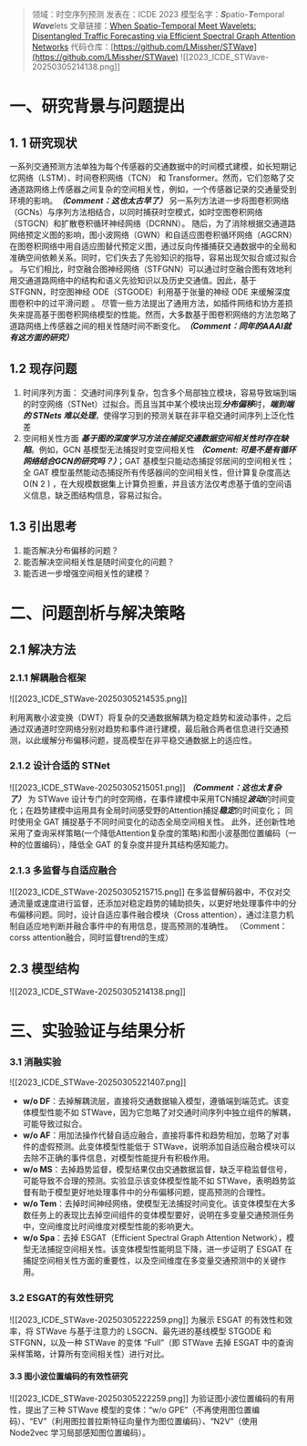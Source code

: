 >领域：时空序列预测
>发表在：ICDE 2023
>模型名字：***S***patio-***T***emporal ***Wave***lets
>文章链接：[When Spatio-Temporal Meet Wavelets: Disentangled Traffic Forecasting via Efficient Spectral Graph Attention Networks](https://ieeexplore.ieee.org/document/10184591)
>代码仓库：[https://github.com/LMissher/STWave](https://github.com/LMissher/STWave)
![[2023_ICDE_STWave-20250305214138.png]]
# 一、研究背景与问题提出
## 1. 1 研究现状
一系列交通预测方法单独为每个传感器的交通数据中的时间模式建模，如长短期记忆网络（LSTM）、时间卷积网络（TCN） 和 Transformer。然而，它们忽略了交通道路网络上传感器之间复杂的空间相关性，例如，一个传感器记录的交通量受到环境的影响。***（Comment：这也太古早了）***
另一系列方法进一步将图卷积网络（GCNs）与序列方法相结合，以同时捕获时空模式，如时空图卷积网络（STGCN）和扩散卷积循环神经网络（DCRNN）。
随后，为了消除根据交通道路网络预定义图的影响，图小波网络（GWN）和自适应图卷积循环网络（AGCRN）在图卷积网络中用自适应图替代预定义图，通过反向传播捕获交通数据中的全局和准确空间依赖关系。同时，它们失去了先验知识的指导，容易出现欠拟合或过拟合 。
与它们相比，时空融合图神经网络（STFGNN）可以通过时空融合图有效地利用交通道路网络中的结构和语义先验知识以及历史交通值。因此，基于 STFGNN，时空图神经 ODE（STGODE）利用基于张量的神经 ODE 来缓解深度图卷积中的过平滑问题 。
尽管一些方法提出了通用方法，如插件网络和协方差损失来提高基于图卷积网络模型的性能。然而，大多数基于图卷积网络的方法忽略了道路网络上传感器之间的相关性随时间不断变化。***（Comment：同年的AAAI就有这方面的研究）***
## 1.2 现存问题
1. 时间序列方面：
	交通时间序列复杂，包含多个局部独立模块，容易导致端到端的时空网络（STNet）过拟合。而且当其中某个模块出现***分布偏移***时，***端到端的 STNets 难以处理***，使得学习到的预测关联在非平稳交通时间序列上泛化性差
2. 空间相关性方面
	***基于图的深度学习方法在捕捉交通数据空间相关性时存在缺陷***。例如，GCN 基模型无法捕捉时变空间相关性 ***（Coment: 可是不是有循环网络结合GCN的研究吗？）***；GAT 基模型只能动态捕捉邻居间的空间相关性；全 GAT 模型虽然能动态捕捉所有传感器间的空间相关性，但计算复杂度高达 O(N 2 ) ，在大规模数据集上计算负担重，并且该方法仅考虑基于值的空间语义信息，缺乏图结构信息，容易过拟合。
## 1.3 引出思考
1. 能否解决分布偏移的问题？
2. 能否解决空间相关性是随时间变化的问题？
3. 能否进一步增强空间相关性的建模？
# 二、问题剖析与解决策略
## 2.1 解决方法
### 2.1.1 解耦融合框架
![[2023_ICDE_STWave-20250305214535.png]]

利用离散小波变换（DWT）将复杂的交通数据解耦为稳定趋势和波动事件，之后通过双通道时空网络分别对趋势和事件进行建模，最后融合两者信息进行交通预测，以此缓解分布偏移问题，提高模型在非平稳交通数据上的适应性。
### 2.1.2 设计合适的 STNet
![[2023_ICDE_STWave-20250305215051.png]]
***（Comment：这也太复杂了）***
为 STWave 设计专门的时空网络，在事件建模中采用TCN捕捉***波动***的时间变化；在趋势建模中运用具有全局时间感受野的Attention捕捉***稳定***的时间变化；
同时使用全 GAT 捕捉基于不同时间变化的动态全局空间相关性。
此外，还创新性地采用了查询采样策略(一个降低Attention复杂度的策略)和图小波基图位置编码（一种的位置编码），降低全 GAT 的复杂度并提升其结构感知能力。
### 2.1.3 多监督与自适应融合
![[2023_ICDE_STWave-20250305215715.png]]
在多监督解码器中，不仅对交通流量或速度进行监督，还添加对稳定趋势的辅助损失，以更好地处理事件中的分布偏移问题。同时，设计自适应事件融合模块（Cross attention），通过注意力机制自适应地判断并融合事件中的有用信息，提高预测的准确性。
（Comment：corss attention融合，同时监督trend的生成）
## 2.3 模型结构
![[2023_ICDE_STWave-20250305214138.png]]
# 三、实验验证与结果分析 
### 3.1 消融实验
![[2023_ICDE_STWave-20250305221407.png]]
- **w/o DF**：去掉解耦流层，直接将交通数据输入模型，遵循端到端范式。该变体模型性能不如 STWave，因为它忽略了对交通时间序列中独立组件的解耦，可能导致过拟合。
- **w/o AF**：用加法操作代替自适应融合，直接将事件和趋势相加，忽略了对事件的虚假预测。此变体模型性能低于 STWave，说明添加自适应融合模块可以去除不正确的事件信息，对模型性能提升有积极作用。
- **w/o MS**：去掉趋势监督，模型结果仅由交通数据监督，缺乏平稳监督信号，可能导致不合理的预测。实验显示该变体模型性能不如 STWave，表明趋势监督有助于模型更好地处理事件中的分布偏移问题，提高预测的合理性。
- **w/o Tem**：去掉时间神经网络，使模型无法捕捉时间变化。该变体模型在大多数任务上的表现比去掉空间组件的变体模型要好，说明在多变量交通预测任务中，空间维度比时间维度对模型性能的影响更大。
- **w/o Spa**：去掉 ESGAT（Efficient Spectral Graph Attention Network），模型无法捕捉空间相关性。该变体模型性能明显下降，进一步证明了 ESGAT 在捕捉空间相关性方面的重要性，以及空间维度在多变量交通预测中的关键作用。
### 3.2 ESGAT的有效性研究
![[2023_ICDE_STWave-20250305222259.png]]
为展示 ESGAT 的有效性和效率，将 STWave 与基于注意力的 LSGCN、最先进的基线模型 STGODE 和 STFGNN，以及一种 STWave 的变体 “Full”（即 STWave 去掉 ESGAT 中的查询采样策略，计算所有空间相关性）进行对比。
#### 3.3 图小波位置编码的有效性研究
![[2023_ICDE_STWave-20250305222259.png]]
为验证图小波位置编码的有用性，提出了三种 STWave 模型的变体：“w/o GPE”（不再使用图位置编码）、“EV”（利用图拉普拉斯特征向量作为图位置编码）、“N2V”（使用 Node2vec 学习局部感知图位置编码）。